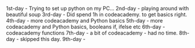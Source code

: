 1st-day - Trying to set up python on my PC...
2nd-day - playing around with beautiful soup
3rd-day - Did spend 1h in codeacademy. to get basics right.
4th-day - more codeacademy and Python basics
5th-day - more codeacademy and Python basics, booleans if, ifelse etc
6th-day - codeacademy functions
7th-day - a bit of codeacademy - had no time.
8th-day - skipped this day.
9th-day - 
